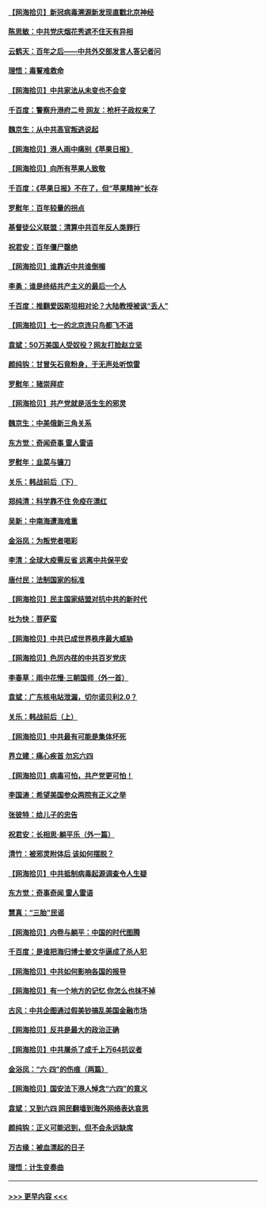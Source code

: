 #### [【网海拾贝】新冠病毒溯源新发现直戳北京神经](../pages/nsc993/n13052425.md?t=06282101) 
#### [陈思敏：中共党庆烟花秀遮不住天有异相](../pages/nsc993/n13052020.md?t=06282101) 
#### [云鹤天：百年之后——中共外交部发言人答记者问](../pages/nsc993/n13051604.md?t=06282101) 
#### [理悟：毒誓难救命](../pages/nsc993/n13051601.md?t=06282101) 
#### [【网海拾贝】中共家法从未变也不会变](../pages/nsc993/n13050366.md?t=06282101) 
#### [千百度：警察升港府二号 网友：枪杆子政权来了](../pages/nsc993/n13050261.md?t=06282101) 
#### [魏京生：从中共高官叛逃说起](../pages/nsc993/n13048997.md?t=06282101) 
#### [【网海拾贝】港人雨中痛别《苹果日报》](../pages/nsc993/n13048941.md?t=06282101) 
#### [【网海拾贝】向所有苹果人致敬](../pages/nsc993/n13046795.md?t=06282101) 
#### [千百度：《苹果日报》不在了，但“苹果精神”长存](../pages/nsc993/n13046703.md?t=06282101) 
#### [罗慰年：百年较量的拐点](../pages/nsc993/n13046542.md?t=06282101) 
#### [基督徒公义联盟：清算中共百年反人类罪行](../pages/nsc993/n13046499.md?t=06282101) 
#### [祝君安：百年僵尸罄绝](../pages/nsc993/n13045595.md?t=06282101) 
#### [【网海拾贝】谁靠近中共谁倒楣](../pages/nsc993/n13044667.md?t=06282101) 
#### [李勇：谁是终结共产主义的最后一个人](../pages/nsc993/n13044397.md?t=06282101) 
#### [千百度：推翻爱因斯坦相对论？大陆教授被讽“丢人”](../pages/nsc993/n13043908.md?t=06282101) 
#### [【网海拾贝】七一的北京连只鸟都飞不进](../pages/nsc993/n13041377.md?t=06282101) 
#### [袁斌：50万美国人受奴役？网友打脸赵立坚](../pages/nsc993/n13041330.md?t=06282101) 
#### [颜纯钩：甘冒矢石竟粉身，于无声处听惊雷](../pages/nsc993/n13041140.md?t=06282101) 
#### [罗慰年：猪崇拜症](../pages/nsc993/n13041071.md?t=06282101) 
#### [【网海拾贝】共产党就是活生生的邪灵](../pages/nsc993/n13036627.md?t=06282101) 
#### [魏京生：中美俄新三角关系](../pages/nsc993/n13035986.md?t=06282101) 
#### [东方觉：奇闻奇事 雷人雷语](../pages/nsc993/n13035878.md?t=06282101) 
#### [罗慰年：韭菜与镰刀](../pages/nsc993/n13034374.md?t=06282101) 
#### [关乐：韩战前后（下）](../pages/nsc993/n13034113.md?t=06282101) 
#### [郑纯清：科学靠不住 免疫在漂红](../pages/nsc993/n13034093.md?t=06282101) 
#### [吴新：中南海遭海难重](../pages/nsc993/n13034084.md?t=06282101) 
#### [金浴凤：为叛党者喝彩](../pages/nsc993/n13034058.md?t=06282101) 
#### [李清：全球大疫需反省 远离中共保平安](../pages/nsc993/n13033784.md?t=06282101) 
#### [唐付民：法制国家的标准](../pages/nsc993/n13032944.md?t=06282101) 
#### [【网海拾贝】民主国家结盟对抗中共的新时代](../pages/nsc993/n13031717.md?t=06282101) 
#### [吐为快：菩萨蛮](../pages/nsc993/n13030033.md?t=06282101) 
#### [【网海拾贝】中共已成世界秩序最大威胁](../pages/nsc993/n13028138.md?t=06282101) 
#### [【网海拾贝】色厉内荏的中共百岁党庆](../pages/nsc993/n13025582.md?t=06282101) 
#### [李春草：雨中花慢‧三朝国师（外一首）](../pages/nsc993/n13025567.md?t=06282101) 
#### [袁斌：广东核电站泄漏，切尔诺贝利2.0？](../pages/nsc993/n13025475.md?t=06282101) 
#### [关乐：韩战前后（上）](../pages/nsc993/n13025387.md?t=06282101) 
#### [【网海拾贝】中共最有可能是集体坏死](../pages/nsc993/n13023101.md?t=06282101) 
#### [界立建：痛心疾首 勿忘六四](../pages/nsc993/n13022339.md?t=06282101) 
#### [【网海拾贝】病毒可怕，共产党更可怕！](../pages/nsc993/n13020728.md?t=06282101) 
#### [李国涛：希望美国参众两院有正义之举](../pages/nsc993/n13020674.md?t=06282101) 
#### [张彼特：给儿子的忠告](../pages/nsc993/n13018934.md?t=06282101) 
#### [祝君安：长相思‧躺平乐（外一篇）](../pages/nsc993/n13018923.md?t=06282101) 
#### [清竹：被邪灵附体后 该如何摆脱？](../pages/nsc993/n13018877.md?t=06282101) 
#### [【网海拾贝】中共抵制病毒起源调查令人生疑](../pages/nsc993/n13017785.md?t=06282101) 
#### [东方觉：奇事奇闻 雷人雷语](../pages/nsc993/n13017577.md?t=06282101) 
#### [慧真：“三胎”民谣](../pages/nsc993/n13017394.md?t=06282101) 
#### [【网海拾贝】内卷与躺平：中国的时代图腾](../pages/nsc993/n13016128.md?t=06282101) 
#### [千百度：是谁把海归博士姜文华逼成了杀人犯](../pages/nsc993/n13015218.md?t=06282101) 
#### [【网海拾贝】中共如何影响各国的报导](../pages/nsc993/n13012599.md?t=06282101) 
#### [【网海拾贝】有一个地方的记忆 你怎么也抹不掉](../pages/nsc993/n13009802.md?t=06282101) 
#### [古风：中共企图通过假美钞搞乱美国金融市场](../pages/nsc993/n13009626.md?t=06282101) 
#### [【网海拾贝】反共是最大的政治正确](../pages/nsc993/n13007051.md?t=06282101) 
#### [【网海拾贝】中共屠杀了成千上万64抗议者](../pages/nsc993/n13002713.md?t=06282101) 
#### [金浴凤：“六·四”的伤痕（两篇）](../pages/nsc993/n13001719.md?t=06282101) 
#### [【网海拾贝】国安法下港人悼念“六四”的意义](../pages/nsc993/n13001039.md?t=06282101) 
#### [袁斌：又到六四 网民翻墙到海外网络表达哀思](../pages/nsc993/n13000995.md?t=06282101) 
#### [颜纯钩：正义可能迟到，但不会永远缺席](../pages/nsc993/n13000920.md?t=06282101) 
#### [万古缘：被血漂起的日子](../pages/nsc993/n13000914.md?t=06282101) 
#### [理悟：计生变奏曲](../pages/nsc993/n13000414.md?t=06282101) 

----
#### [ >>> 更早内容 <<< ](../indexes/nsc993-earlier.md)
